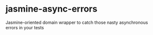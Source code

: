 jasmine-async-errors
====================

Jasmine-oriented domain wrapper to catch those nasty asynchronous errors in your tests

